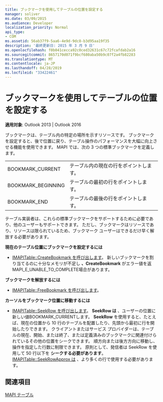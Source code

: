 ```yaml
---
title: ブックマークを使用してテーブルの位置を設定する
manager: soliver
ms.date: 03/09/2015
ms.audience: Developer
localization_priority: Normal
api_type:
- COM
ms.assetid: 56ab37f9-5aa6-4e9d-9dc8-b3d95aa19f35
description: '最終更新日: 2015 年 3 月 9 日'
ms.openlocfilehash: f0b041cecca92c0ced32631c67c72fcafdab2a16
ms.sourcegitcommit: 8657170d071f9bcf680aba50b9c07f2a4fb82283
ms.translationtype: MT
ms.contentlocale: ja-JP
ms.lasthandoff: 04/28/2019
ms.locfileid: "33422461"
---
```

# <a name="setting-a-table-position-with-a-bookmark"></a>ブックマークを使用してテーブルの位置を設定する

  
  
**適用対象**: Outlook 2013 | Outlook 2016 
  
ブックマークは、テーブル内の特定の場所を示すリソースです。 ブックマークを設定すると、後で位置に戻り、テーブル操作のパフォーマンスを大幅に向上させる機能を使用できます。 MAPI では、次の 3 つの標準ブックマークを定義します。 
  
|||
|:-----|:-----|
|BOOKMARK_CURRENT  <br/> |テーブル内の現在の行をポイントします。  <br/> |
|BOOKMARK_BEGINNING  <br/> |テーブルの最初の行をポイントします。  <br/> |
|BOOKMARK_END  <br/> |テーブルの最後の行をポイントします。  <br/> |
   
テーブル実装者は、これらの標準ブックマークをサポートするために必要であり、他のユーザーもサポートできます。 ただし、ブックマークはリソースであり、リソースは限られているため、ブックマーク ユーザーはできるだけ早く解放する必要があります。 
  
 **現在のテーブル位置にブックマークを設定するには**
  
- [IMAPITable::CreateBookmark を呼び出します](imapitable-createbookmark.md)。 新しいブックマークを割り当てるのに十分なメモリが不足し **、CreateBookmark** がエラー値を返MAPI_E_UNABLE_TO_COMPLETE場合があります。 
    
 **ブックマークを解放するには**
  
- [IMAPITable::FreeBookmark を呼び出します](imapitable-freebookmark.md)。
    
 **カーソルをブックマーク位置に移動するには**
  
- [IMAPITable::SeekRow を呼び出します](imapitable-seekrow.md)。 **SeekRow は** 、ユーザーの位置に新しい値BOOKMARK_CURRENTします。 **SeekRow** を使用すると、たとえば、現在の位置から 10 行のテーブルを配置したり、先頭から最初に行を開始したりできます。 クライアントまたはサービス プロバイダーは、テーブルの現在、開始、または終了、または定義済みのブックマークに関連付けられているその他の位置をシークできます。 順方向または後方方向に移動し、操作を指定した行数に制限できます。 原則として、発信者は SeekRow を使用して 50 行以下を **シークする必要があります**。 [IMAPITable::SeekRowApprox は](imapitable-seekrowapprox.md) 、より多くの行で使用する必要があります。 
    
## <a name="see-also"></a>関連項目



[MAPI テーブル](mapi-tables.md)

